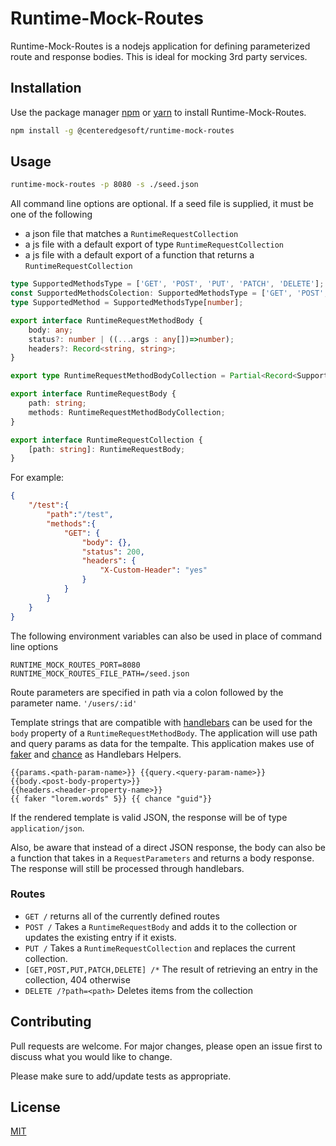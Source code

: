 # Runtime-Mock-Routes

Runtime-Mock-Routes is a nodejs application for defining parameterized route and response bodies. This is ideal for mocking 3rd party services.

## Installation

Use the package manager [npm](https://www.npmjs.com/) or [yarn](https://yarnpkg.com/) to install Runtime-Mock-Routes.

```bash
npm install -g @centeredgesoft/runtime-mock-routes
```

## Usage

```bash
runtime-mock-routes -p 8080 -s ./seed.json
```

All command line options are optional. If a seed file is supplied, it must be one of the following
* a json file that matches a `RuntimeRequestCollection`
* a js file with a default export of type `RuntimeRequestCollection`
* a js file with a default export of a function that returns a `RuntimeRequestCollection`

```typescript
type SupportedMethodsType = ['GET', 'POST', 'PUT', 'PATCH', 'DELETE'];
const SupportedMethodsColection: SupportedMethodsType = ['GET', 'POST', 'PUT', 'PATCH', 'DELETE'];
type SupportedMethod = SupportedMethodsType[number];

export interface RuntimeRequestMethodBody {
    body: any;
    status?: number | ((...args : any[])=>number);
    headers?: Record<string, string>;
}

export type RuntimeRequestMethodBodyCollection = Partial<Record<SupportedMethod, RuntimeRequestMethodBody>>;

export interface RuntimeRequestBody {
    path: string;
    methods: RuntimeRequestMethodBodyCollection;
}

export interface RuntimeRequestCollection {
    [path: string]: RuntimeRequestBody;
}
```

For example:
```JSON
{
    "/test":{
        "path":"/test",
        "methods":{
            "GET": {
                "body": {},
                "status": 200,
                "headers": {
                    "X-Custom-Header": "yes"
                }
            }
        }
    }
}
```

The following environment variables can also be used in place of command line options

```
RUNTIME_MOCK_ROUTES_PORT=8080
RUNTIME_MOCK_ROUTES_FILE_PATH=/seed.json
```

Route parameters are specified in path via a colon followed by the parameter name.
`'/users/:id'`

Template strings that are compatible with [handlebars](https://handlebarsjs.com/) can be used for the `body` property of a `RuntimeRequestMethodBody`. The application will use path and query params as data for the tempalte. This application makes use of [faker](https://www.npmjs.com/package/faker) and [chance](https://www.npmjs.com/package/chance) as Handlebars Helpers.

```
{{params.<path-param-name>}} {{query.<query-param-name>}} 
{{body.<post-body-property>}}
{{headers.<header-property-name>}}
{{ faker "lorem.words" 5}} {{ chance "guid"}}
```

If the rendered template is valid JSON, the response will be of type `application/json`.

Also, be aware that instead of a direct JSON response, the body can also be a function that takes in a `RequestParameters` and returns a body response. The response will still be processed through handlebars.

### Routes
* `GET /` returns all of the currently defined routes 
* `POST /` Takes a `RuntimeRequestBody` and adds it to the collection or updates the existing entry if it exists.
* `PUT /` Takes a `RuntimeRequestCollection` and replaces the current collection.
* `[GET,POST,PUT,PATCH,DELETE] /*` The result of retrieving an entry in the collection, 404 otherwise
* `DELETE /?path=<path>` Deletes items from the collection

## Contributing
Pull requests are welcome. For major changes, please open an issue first to discuss what you would like to change.

Please make sure to add/update tests as appropriate.

## License
[MIT](https://choosealicense.com/licenses/mit/)